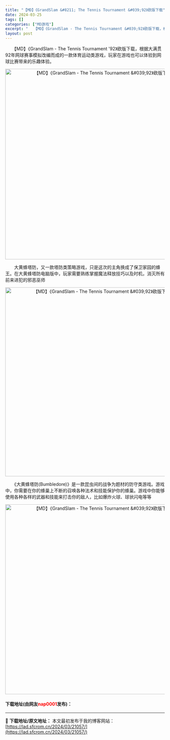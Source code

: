 ```yaml
---
title: "【MD】《GrandSlam &#8211; The Tennis Tournament &#039;92》欧版下载"
date: 2024-03-25
tags: []
categories: ["MD游戏"]
excerpt: "　　【MD】《GrandSlam - The Tennis Tournament &#039;92》欧版下载，根据大满贯92年网球赛事模拟改编而成的一款体育运动类游戏，玩家在游戏也可以体验到网球比赛带来的乐趣体验。 　　大黄蜂塔防，又一款塔防类策略游戏，只是这次的主角换成了保卫家园的蜂王。在大黄蜂塔防&hellip;"
layout: post
---
```


 <p>　　【MD】《GrandSlam - The Tennis Tournament &#39;92》欧版下载，根据大满贯92年网球赛事模拟改编而成的一款体育运动类游戏，玩家在游戏也可以体验到网球比赛带来的乐趣体验。</p> <p align="center"><img align="" border="0" src="https://lad.sfcrom.cn/wp-content/uploads/2024/03/20240325_66010aa7532f6.png" width="600" alt="【MD】《GrandSlam - The Tennis Tournament &amp;#039;92》欧版下载" /></p> <p>　　大黄蜂塔防，又一款塔防类策略游戏，只是这次的主角换成了保卫家园的蜂王。在大黄蜂塔防电脑版中，玩家需要熟练掌握魔法释放技巧以及时机，消灭所有前来进犯的邪恶巫师</p> <p align="center"><img align="" border="0" src="https://lad.sfcrom.cn/wp-content/uploads/2024/03/20240325_66010aa80c490.png" width="595" alt="【MD】《GrandSlam - The Tennis Tournament &amp;#039;92》欧版下载" /></p> <p>　　《大黄蜂塔防(Bumbledore)》是一款昆虫间的战争为题材的防守类游戏。游戏中，你需要在你的蜂巢上不断的召唤各种法术和技能保护你的蜂巢。游戏中你能够使用各种各样的武器和技能来打击你的敌人，比如爆炸火球、球状闪电等等</p> <p align="center"><img align="" border="0" src="https://lad.sfcrom.cn/wp-content/uploads/2024/03/20240325_66010aa8c478d.png" width="598" alt="【MD】《GrandSlam - The Tennis Tournament &amp;#039;92》欧版下载" /></p> <p><h4>下载地址(由网友<font color="red">nap0001</font>发布)：</h4></p> 

---
📖 **下载地址/原文地址：** 本文最初发布于我的博客网站：[https://lad.sfcrom.cn/2024/03/21057/](https://lad.sfcrom.cn/2024/03/21057/)

